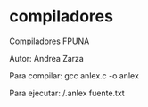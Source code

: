 compiladores
============

Compiladores FPUNA

Autor: Andrea Zarza

Para compilar: gcc anlex.c -o anlex

Para ejecutar: /.anlex fuente.txt
